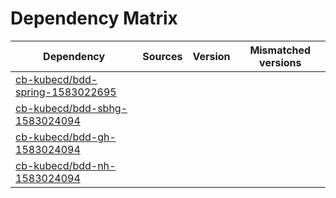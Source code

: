 # Dependency Matrix

Dependency | Sources | Version | Mismatched versions
---------- | ------- | ------- | -------------------
[cb-kubecd/bdd-spring-1583022695](https://github.com/cb-kubecd/bdd-spring-1583022695.git) |  | []() | 
[cb-kubecd/bdd-sbhg-1583024094](https://github.com/cb-kubecd/bdd-sbhg-1583024094.git) |  | []() | 
[cb-kubecd/bdd-gh-1583024094](https://github.com/cb-kubecd/bdd-gh-1583024094.git) |  | []() | 
[cb-kubecd/bdd-nh-1583024094](https://github.com/cb-kubecd/bdd-nh-1583024094.git) |  | []() | 
